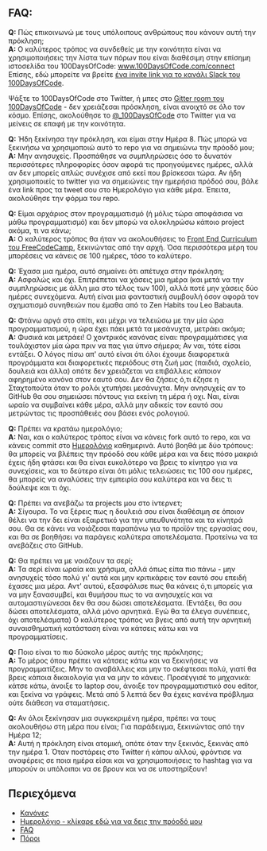 ## FAQ:
  **Q:** Πώς επικοινωνώ με τους υπόλοιπους ανθρώπους που κάνουν αυτή την πρόκληση;  
  **A:** Ο καλύτερος τρόπος να συνδεθείς με την κοινότητα είναι να χρησιμοποιήσεις την λίστα των πόρων που είναι διαθέσιμη στην επίσημη ιστοσελίδα του 100DaysOfCode:
  www.100DaysOfCode.com/connect
  Επίσης, εδώ μπορείτε να βρείτε [ένα invite link για το κανάλι Slack του 100DaysOfCode](https://join.slack.com/t/100xcode/shared_invite/enQtMzA2NzUyODY4MTgyLWM2NzMzYzBmZTcwOTk0MzM2YTI5OWQzM2M3ZTVjZTUyMTE0NDk3ZjdiZmExNGU5Mjg3ODgzZTQxODI3YTNjZjA).

  Ψάξτε το 100DaysOfCode στο Twitter, ή μπες στο [Gitter room του 100DaysOfCode](https://gitter.im/Kallaway/100DaysOfCode) - δεν χρειάζεσαι πρόσκληση, είναι ανοιχτό σε όλο τον κόσμο. Επίσης, ακολούθησε το [@_100DaysOfCode](https://twitter.com/_100DaysOfCode) στο Twitter για να μείνεις σε επαφή με την κοινότητα.

  **Q:** Ήδη ξεκίνησα την πρόκληση, και είμαι στην Ημέρα 8. Πώς μπορώ να ξεκινήσω να χρησιμοποιώ αυτό το repo για να σημειώνω την πρόοδό μου;  
  **A:** Μην ανησυχείς. Προσπάθησε να συμπληρώσεις όσο το δυνατόν περισσότερες πληροφορίες όσον αφορά τις προηγούμενες ημέρες, αλλά αν δεν μπορείς απλώς συνέχισε από εκεί που βρίσκεσαι τώρα. Αν ήδη χρησιμοποιείς το twitter για να σημειώνεις την ημερήσια πρόδοό σου, βάλε ένα link προς τα tweet σου στο Ημερολόγιο για κάθε μέρα.
  Έπειτα, ακολούθησε την φόρμα του repo.

  **Q:** Είμαι αρχάριος στον προγραμματισμό (ή μόλις τώρα αποφάσισα να μάθω προγραμματισμό) και δεν μπορώ να ολοκληρώσω κάποιο project ακόμα, τι να κάνω;  
  **A:** Ο καλύτερος τρόπος θα ήταν να ακολουθήσεις το [Front End Curriculum του FreeCodeCamp](https://www.freecodecamp.com/), ξεκινώντας από την αρχή. Όσα περισσότερα μέρη του μπορέσεις να κάνεις σε 100 ημέρες, τόσο το καλύτερο.

  **Q:** Έχασα μια ημέρα, αυτό σημαίνει ότι απέτυχα στην πρόκληση;  
  **Α:** Ασφαλώς και όχι. Επιτρέπεται να χάσεις μια ημέρα (και μετά να την συμπληρώσεις με άλλη μια στο τέλος των 100), αλλά ποτέ μην χάσεις δύο ημέρες συνεχόμενα. Αυτή είναι μια φανταστική συμβουλή όσον αφορά τον σχηματισμό συνηθειών που έμαθα από το Zen Habits του Leo Babauta.

  **Q:** Φτάνω αργά στο σπίτι, και μέχρι να τελειώσω με την μία ώρα προγραμματισμού, η ώρα έχει πάει μετά τα μεσάνυχτα, μετράει ακόμα;  
  **Α:** Φυσικά και μετράει! Ο χοντρικός κανόνας είναι: προγραμμάτισες για τουλάχιστον μία ώρα πριν να πας για ύπνο σήμερα; Αν ναι, τότε είσαι εντάξει.
  Ο λόγος πίσω απ' αυτό είναι ότι όλοι έχουμε διαφορετικά προγράμματα και διαφορετικές περιόδους στη ζωή μας (παιδιά, σχολείο, δουλειά και άλλα) οπότε δεν χρειάζεται να επιβάλλεις κάποιον αφηρημένο κανόνα στον εαυτό σου. Δεν θα ζήσεις ό,τι έζησε η Σταχτοπούτα όταν το ρολόι χτυπήσει μεσάνυχτα. Μην ανησυχείς αν το GitHub θα σου σημειώσει πόντους για εκείνη τη μέρα ή οχι. Ναι, είναι ωραίο να συμβαίνει κάθε μέρα, αλλά μην αδικείς τον εαυτό σου μετρώντας τις προσπάθειές σου βάσει ενός ρολογιού.

  **Q:** Πρέπει να κρατάω ημερολόγιο;  
  **Α:** Ναι, και ο καλύτερος τρόπος είναι να κάνεις fork αυτό το repo, και να κάνεις commit στο [Ημερολόγιο](log.md) καθημερινά. Αυτό βοηθά με δύο τρόπους: θα μπορείς να βλέπεις την πρόοδό σου κάθε μέρα και να δεις πόσο μακριά έχεις ήδη φτάσει και θα είναι ευκολότερο να βρεις το κίνητρο για να συνεχίσεις, και το δεύτερο είναι ότι μόλις τελειώσεις τις 100 σου ημέρες, θα μπορείς να αναλύσεις την εμπειρία σου καλύτερα και να δεις τι δούλεψε και τι όχι.

  **Q:** Πρέπει να ανεβάζω τα projects μου στο ίντερνετ;  
  **Α:** Σίγουρα. Το να ξέρεις πως η δουλειά σου είναι διαθέσιμη σε όποιον θέλει να την δει είναι εξαιρετικό για την υπευθυνότητα και τα κίνητρά σου. Θα σε κάνει να νοιάζεσαι παραπάνω για το προϊόν της εργασίας σου, και θα σε βοηθήσει να παράγεις καλύτερα αποτελέσματα. Προτείνω να τα ανεβάζεις στο GitHub.

  **Q:** Θα πρέπει να με νοιάζουν τα σερί;  
  **Α:** Τα σερί είναι ωραία και χρήσιμα, αλλά όπως είπα πιο πάνω - μην ανησυχείς τόσο πολύ γι' αυτά και μην κριτικάρεις τον εαυτό σου επειδή έχασες μια μέρα. Αντ' αυτού, εξασφάλισε πως θα κάνεις ό,τι μπορείς για να μην ξανασυμβεί, και θυμήσου πως το να ανησυχείς και να αυτομαστιγώνεσαι δεν θα σου δώσει αποτελέσματα. (Εντάξει, θα σου δώσει αποτελέσματα, αλλά μόνο αρνητικά. Εγώ θα τα έλεγα συνέπειες, όχι αποτελέσματα) Ο καλύτερος τρόπος να βγεις από αυτή την αρνητική συναισθηματική κατάσταση είναι να κάτσεις κάτω και να προγραμματίσεις.

  **Q:** Ποιο είναι το πιο δύσκολο μέρος αυτής της πρόκλησης;  
  **A:** Το μέρος όπου πρέπει να κάτσεις κάτω και να ξεκινήσεις να προγραμματίζεις. Μην το αναβάλλεις και μην το σκέφτεσαι πολύ, γιατί θα βρεις κάποια δικαιολογία για να μην το κάνεις. Προσέγγισέ το μηχανικά: κάτσε κάτω, άνοιξε το laptop σου, άνοιξε τον προγραμματιστικό σου editor, και ξεκίνα να γράφεις. Μετά από 5 λεπτά δεν θα έχεις κανένα πρόβλημα ούτε διάθεση να σταματήσεις.

  **Q:** Αν όλοι ξεκίνησαν μια συγκεκριμένη ημέρα, πρέπει να τους ακολουθήσω στη μέρα που είναι; Για παράδειγμα, ξεκινώντας από την Ημέρα 12;  
  **A:** Αυτή η πρόκληση είναι ατομική, οπότε όταν την ξεκινάς, ξεκινάς από την ημέρα 1. Όταν ποστάρεις στο Twitter ή κάπου αλλού, φρόντισε να αναφέρεις σε ποια ημέρα είσαι και να χρησιμοποιήσεις το hashtag για να μπορούν οι υπόλοιποι να σε βρουν και να σε υποστηρίξουν!

## Περιεχόμενα
* [Κανόνες](rules.md)
* [Ημερολόγιο - κλίκαρε εδώ για να δεις την πρόοδό μου](log.md)
* [FAQ](FAQ.md)
* [Πόροι](resources.md)
